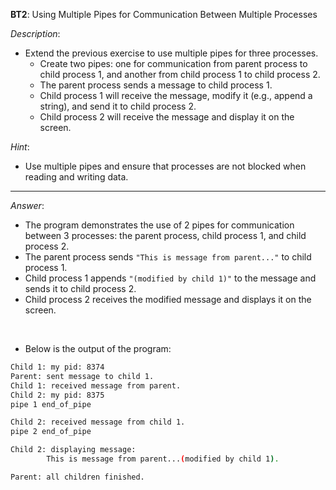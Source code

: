 **BT2**: Using Multiple Pipes for Communication Between Multiple Processes

*Description*:
- Extend the previous exercise to use multiple pipes for three processes.
    * Create two pipes: one for communication from parent process to child process 1, and another from child process 1 to child process 2.
    * The parent process sends a message to child process 1.
    * Child process 1 will receive the message, modify it (e.g., append a string), and send it to child process 2.
    * Child process 2 will receive the message and display it on the screen.

*Hint*:
- Use multiple pipes and ensure that processes are not blocked when reading and writing data.

---

*Answer*:
- The program demonstrates the use of 2 pipes for communication between 3 processes: the parent process, child process 1, and child process 2.
- The parent process sends `"This is message from parent..."` to child process 1.
- Child process 1 appends `"(modified by child 1)"` to the message and sends it to child process 2.
- Child process 2 receives the modified message and displays it on the screen.

<br>

- Below is the output of the program:

```bash
Child 1: my pid: 8374
Parent: sent message to child 1.
Child 1: received message from parent.
Child 2: my pid: 8375
pipe 1 end_of_pipe

Child 2: received message from child 1.
pipe 2 end_of_pipe

Child 2: displaying message:
        This is message from parent...(modified by child 1).

Parent: all children finished.
```
